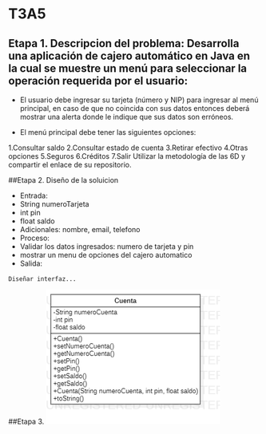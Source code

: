 # T3A5

## Etapa 1. Descripcion del problema: Desarrolla una aplicación de cajero automático en Java en la cual se muestre un menú para seleccionar la operación requerida por el usuario:

- El usuario debe ingresar su tarjeta (número y NIP) para ingresar al menú principal, en caso de que no coincida con sus datos entonces deberá mostrar una alerta donde le indique que sus datos son erróneos.

- El menú principal debe tener las siguientes opciones:

1.Consultar saldo
2.Consultar estado de cuenta
3.Retirar efectivo
4.Otras opciones
5.Seguros
6.Créditos
7.Salir
Utilizar la metodología de las 6D y compartir el enlace de su repositorio.


##Etapa 2. Diseño de la soluicion
- Entrada:
- String numeroTarjeta
- int pin
- float saldo
- Adicionales: nombre, email, telefono
- Proceso:
- Validar los datos ingresados: numero de tarjeta y pin
- mostrar un menu de opciones del cajero automatico 
- Salida:
~~~
Diseñar interfaz...
~~~


 ##Etapa 3.
 ![](https://github.com/arturo18sv/T3A5/blob/main/ETAPA3.png?raw=true)


